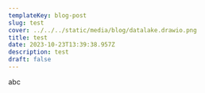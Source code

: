 ```yaml
---
templateKey: blog-post
slug: test
cover: ../../../static/media/blog/datalake.drawio.png
title: test
date: 2023-10-23T13:39:38.957Z
description: test
draft: false
---
```

abc